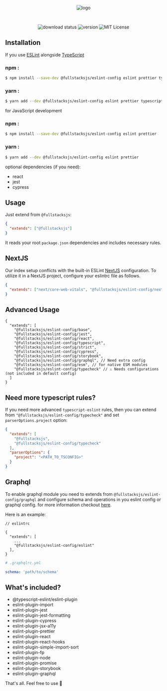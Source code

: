 <div align="center">

![logo][logo]

<br/>

![download status][download-badge]
![version][version-badge]
![MIT License][license-badge]

</div>

## Installation

If you use [ESLint](https://eslint.org/) alongside [TypeScript](https://typescriptlang.org/)

### npm :

```sh
$ npm install --save-dev @fullstacksjs/eslint-config eslint prettier typescript
```

### yarn :

```sh
$ yarn add --dev @fullstacksjs/eslint-config eslint prettier typescript
```

for JavaScript development

### npm :

```sh
$ npm install --save-dev @fullstacksjs/eslint-config eslint prettier
```

### yarn :

```sh
$ yarn add --dev @fullstacksjs/eslint-config eslint prettier
```

optional dependencies (if you need):

* react
* jest
* cypress

## Usage

Just extend from `@fullstacksjs`:

```json
{
  "extends": ["@fullstacksjs"]
}
```

It reads your root `package.json` dependencies and includes necessary rules.

## NextJS

Our index setup conflicts with the built-in ESLint [NextJS](https://nextjs.org/) configuration. To utilize it in a NextJS project, configure your eslintrc file as follows.

```json
{
  "extends": ["next/core-web-vitals", "@fullstacksjs/eslint-config/nextjs"]
}
```

## Advanced Usage

```jsonc
{
  "extends": [
    "@fullstacksjs/eslint-config/base",
    "@fullstacksjs/eslint-config/jest",
    "@fullstacksjs/eslint-config/react",
    "@fullstacksjs/eslint-config/typescript",
    "@fullstacksjs/eslint-config/strict",
    "@fullstacksjs/eslint-config/cypress",
    "@fullstacksjs/eslint-config/storybook",
    "@fullstacksjs/eslint-config/graphql", // Need extra config
    "@fullstacksjs/eslint-config/esm", // for native ESM modules
    "@fullstacksjs/eslint-config/typecheck" // ⚠️ Needs configurations (not included in default config)
  ]
}
```

## Need more typescript rules?

If you need more advanced `typescript-eslint` rules, then you can extend from `"@fullstacksjs/eslint-config/typecheck"` and set `parserOptions.project` option:

```json
{
  "extends": [
    "@fullstacksjs",
    "@fullstacksjs/eslint-config/typecheck"
  ],
  "parserOptions": {
    "project": "<PATH_TO_TSCONFIG>"
  }
}
```

## Graphql

To enable graphql module you need to extends from `@fullstacksjs/eslint-config/graphql` and configure schema and operations in you eslint config or graphql config. for more information checkout [here](https://github.com/B2o5T/graphql-eslint#configuration).

Here is an example:

```jsonc
// eslintrc

{
  "extends": [
    ...
    "@fullstacksjs/eslint-config/eslint"
  ],
}
```

```yaml
# .graphqlrc.yml

schema: 'path/to/schema'
```


## What's included?

* @typescript-eslint/eslint-plugin
* eslint-plugin-import
* eslint-plugin-jest
* eslint-plugin-jest-formatting
* eslint-plugin-cypress
* eslint-plugin-jsx-a11y
* eslint-plugin-prettier
* eslint-plugin-react
* eslint-plugin-react-hooks
* eslint-plugin-simple-import-sort
* eslint-plugin-fp
* eslint-plugin-node
* eslint-plugin-promise
* eslint-plugin-storybook
* eslint-plugin-graphql

That's all. Feel free to use 💛

[logo]: https://raw.githubusercontent.com/fullstacksjs/eslint-config/master/assets/logo.png
[download-badge]: https://img.shields.io/npm/dm/@fullstacksjs/eslint-config?color=6464E2&label=DOWNLOADS&style=flat-square
[version-badge]: https://img.shields.io/npm/v/@fullstacksjs/eslint-config?color=6464E2&label=VERSION&style=flat-square
[license-badge]: https://img.shields.io/npm/l/@fullstacksjs/eslint-config?color=6464E2&label=LICENSE&style=flat-square
